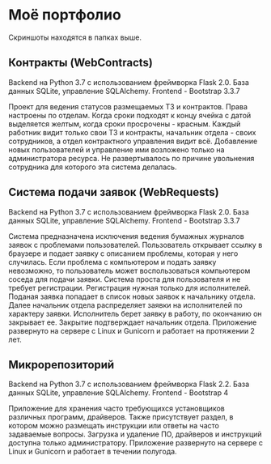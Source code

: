 # Моё портфолио
Скриншоты находятся в папках выше.

## Контракты (WebContracts)  
Backend на Python 3.7 с использованием фреймворка Flask 2.0. База данных SQLite, управление SQLAlchemy. Frontend - Bootstrap 3.3.7


Проект для ведения статусов размещаемых ТЗ и контрактов. Права настроены по отделам. Когда сроки подходят к концу ячейка с датой выделяется желтым, когда сроки просрочены - красным. Каждый работник видит только свои ТЗ и контракты, начальник отдела - своих сотрудников, а отдел контрактного управления видит всё. Добавление новых пользователей и управление ими возложено только на администратора ресурса. Не развертывалось по причине увольнения сотрудника для которого эта система делалась.

## Система подачи заявок (WebRequests)
Backend на Python 3.7 с использованием фреймворка Flask 2.0. База данных SQLite, управление SQLAlchemy. Frontend - Bootstrap 3.3.7


Система предназначена исключения ведения бумажных журналов заявок с проблемами пользователей. Пользователь открывает ссылку в браузере и подает заявку с описанием проблемы, которая у него случилась. Если проблема с компьютером и подать заявку невозможно, то пользователь может воспользоваться компьютером соседа для подачи заявки. Система проста для пользователя и не требует регистрации. Регистрация нужная только для исполнителей. Поданая заявка попадает в список новых заявок к начальнику отдела. Далее начальник отдела распределяет заявки на исполнителей по характеру заявки. Исполнитель берет заявку в работу, по окончанию он закрывает ее. Закрытие подтверждает начальник отдела. Приложение развернуто на сервере с Linux и Gunicorn и работает на протяжении 2 лет.

## Микрорепозиторий
Backend на Python 3.7 с использованием фреймворка Flask 2.2. База данных SQLite, управление SQLAlchemy. Frontend - Bootstrap 4


Приложение для хранения часто требующихся установщиков различных программ, драйверов. Также присутствует раздел, в котором можно размещать инструкции или ответы на часто задаваемые вопросы. Загрузка и удаление ПО, драйверов и инструкций доступна только администратору. Приложение развернуто на сервере с Linux и Gunicorn и работает в течении полугода.